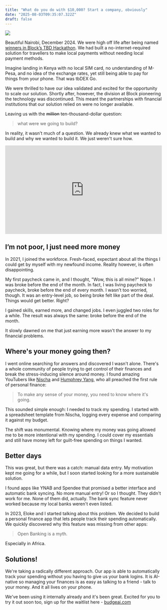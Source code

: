 ```yaml
---
title: "What do you do with $10,000? Start a company, obviously"
date: "2025-08-03T09:35:07.322Z"
draft: false
---
```


![](https://lh7-rt.googleusercontent.com/docsz/AD_4nXfDqUewzfN_RzM24ziaiM-oZeAyfOV9Woazkup6p0gZUfMZK_RLykqIIyRf3hK8-zp8CtqTLTFvbaM82OqRWE-pOUvE8cV7shZe-dbYXSvC84pDRj1ufxI-y5ITTHwUkP-UM_Ml?key=YjQAWEEkQyVvbXX9Tl5Z5Vef)

Beautiful Nairobi, December 2024. We were high off life after being named [winners in Block’s TBD Hackathon](https://themandatelive.com/block-announces-winner-in-tbd-hackathon-at-africa-bitcoin-conference-highlighting-innovation-in-payments-across-africa/). We had built a no-internet-required solution for travellers to make local payments without needing local payment methods.

Imagine landing in Kenya with no local SIM card, no understanding of M-Pesa, and no idea of the exchange rates, yet still being able to pay for things from your phone. That was tbDEX Go.

We were thrilled to have our idea validated and excited for the opportunity to scale our solution. Shortly after, however, the division at Block pioneering the technology was discontinued. This meant the partnerships with financial institutions that our solution relied on were no longer available.

Leaving us with the ~~million~~ ten-thousand-dollar question:

> what were we going to build?

In reality, it wasn't much of a question. We already knew what we wanted to build and why we wanted to build it. We just weren't sure how.

<div style="position: relative; padding-bottom: 56.25%; height: 0; overflow: hidden; max-width: 100%;">
  <iframe 
    src="https://www.youtube.com/embed/KMBg9tWR10I?si=uw6_6H2yZM8lQsHA" 
    title="YouTube video player" 
    frameborder="0" 
    allow="accelerometer; autoplay; clipboard-write; encrypted-media; gyroscope; picture-in-picture; web-share" 
    referrerpolicy="strict-origin-when-cross-origin" 
    allowfullscreen
    style="position: absolute; top: 0; left: 0; width: 100%; height: 100%;">
  </iframe>
</div>

## I’m not poor, I just need more money

In 2021, I joined the workforce. Fresh-faced, expectant about all the things I could get by myself with my newfound income. Reality however, is often disappointing.

My first paycheck came in, and I thought, "Wow, this is all mine?" Nope. I was broke before the end of the month.
In fact, I was living paycheck to paycheck, broke before the end of every month. I wasn't too worried, though. It was an entry-level job, so being broke felt like part of the deal. Things would get better. Right?

I gained skills, earned more, and changed jobs. I even juggled two roles for a while. The result was always the same: broke before the end of the month.

It slowly dawned on me that just earning more wasn't the answer to my financial problems.

## Where's your money going then?

I went online searching for answers and discovered I wasn't alone. There's a whole community of people trying to get control of their finances and break the stress-inducing silence around money. I found amazing YouTubers like [Nischa](https://www.youtube.com/@nischa) and [Humphrey Yang](https://www.youtube.com/@humphrey), who all preached the first rule of personal finance:

> To make any sense of your money, you need to know where it's going.

This sounded simple enough: I needed to track my spending. I started with a spreadsheet template from Nischa, logging every expense and comparing it against my budget.

The shift was monumental. Knowing where my money was going allowed me to be more intentional with my spending. I could cover my essentials and still have money left for guilt-free spending on things I wanted.

## Better days

This was great, but there was a catch: manual data entry. My motivation kept me going for a while, but I soon started looking for a more sustainable solution.

I found apps like YNAB and Spendee that promised a better interface and automatic bank syncing. No more manual entry! Or so I thought. They didn't work for me. None of them did, actually. The bank sync feature never worked because my local banks weren't even listed.

In 2023, Eloke and I started talking about this problem. We decided to build a personal finance app that lets people track their spending automatically. We quickly discovered why this feature was missing from other apps:

> Open Banking is a myth.

Especially in Africa.

## Solutions!

We're taking a radically different approach. Our app is able to automatically track your spending without you having to give us your bank logins. It is AI-native so managing your finances is as easy as talking to a friend - talk to your money. And it all lives on your phone.

We've been using it internally already and it's been great. Excited for you to try it out soon too, sign up for the waitlist here - [budgeai.com](https://www.budgeai.com)

